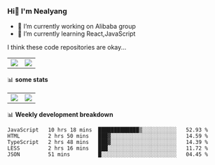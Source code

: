 ### Hi👋 I'm Nealyang

- 🔭 I’m currently working on Alibaba group
- 🌱 I’m currently learning React,JavaScript


I think these code repositories are okay...

<table>
  <tbody>
    <tr>
      <td>
        <a href="https://github.com/Nealyang/React-Express-Blog-Demo">
          <img align="center" src="https://github-readme-stats.vercel.app/api/pin/?username=Nealyang&repo=React-Express-Blog-Demo&theme=chartreuse-dark" />
        </a>
      </td>
       <td>
        <a href="https://github.com/Nealyang/PersonalBlog">
          <img align="center" src="https://github-readme-stats.vercel.app/api/pin/?username=Nealyang&repo=PersonalBlog&theme=chartreuse-dark" />
        </a>
      </td>
    </tr>
  </tbody>
</table>

📊 **some stats**


<table>
  <tbody>
    <tr>
      <td>
          <img align="center" src="https://github-readme-stats.vercel.app/api?username=Nealyang&theme=chartreuse-dark&show_icons=true" />
      </td>
       <td>
          <img align="center" src="https://github-readme-stats.vercel.app/api/top-langs/?username=Nealyang&theme=chartreuse-dark" />
      </td>
    </tr>
  </tbody>
</table>

📊 **Weekly development breakdown**

<!--START_SECTION:waka-->
```text
JavaScript   10 hrs 18 mins  █████████████▒░░░░░░░░░░░   52.93 % 
HTML         2 hrs 50 mins   ███▓░░░░░░░░░░░░░░░░░░░░░   14.59 % 
TypeScript   2 hrs 48 mins   ███▓░░░░░░░░░░░░░░░░░░░░░   14.39 % 
LESS         2 hrs 16 mins   ███░░░░░░░░░░░░░░░░░░░░░░   11.72 % 
JSON         51 mins         █░░░░░░░░░░░░░░░░░░░░░░░░   04.45 % 
```
<!--END_SECTION:waka-->
